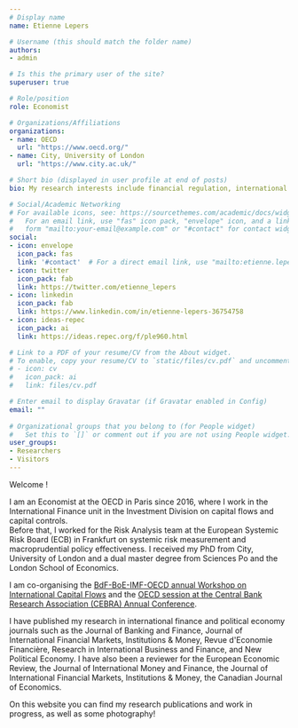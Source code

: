 ```yaml
---
# Display name
name: Etienne Lepers

# Username (this should match the folder name)
authors:
- admin

# Is this the primary user of the site?
superuser: true

# Role/position
role: Economist

# Organizations/Affiliations
organizations:
- name: OECD
  url: "https://www.oecd.org/"
- name: City, University of London
  url: "https://www.city.ac.uk/"

# Short bio (displayed in user profile at end of posts)
bio: My research interests include financial regulation, international macroeconomics, and political economy.

# Social/Academic Networking
# For available icons, see: https://sourcethemes.com/academic/docs/widgets/#icons
#   For an email link, use "fas" icon pack, "envelope" icon, and a link in the
#   form "mailto:your-email@example.com" or "#contact" for contact widget.
social:
- icon: envelope
  icon_pack: fas
  link: '#contact'  # For a direct email link, use "mailto:etienne.lepers@oecd.org".
- icon: twitter
  icon_pack: fab
  link: https://twitter.com/etienne_lepers
- icon: linkedin
  icon_pack: fab
  link: https://www.linkedin.com/in/etienne-lepers-36754758
- icon: ideas-repec
  icon_pack: ai
  link: https://ideas.repec.org/f/ple960.html

# Link to a PDF of your resume/CV from the About widget.
# To enable, copy your resume/CV to `static/files/cv.pdf` and uncomment the lines below.  
# - icon: cv
#   icon_pack: ai
#   link: files/cv.pdf

# Enter email to display Gravatar (if Gravatar enabled in Config)
email: ""
  
# Organizational groups that you belong to (for People widget)
#   Set this to `[]` or comment out if you are not using People widget.  
user_groups:
- Researchers
- Visitors
---
```


Welcome !

I am an Economist at the OECD in Paris since 2016, where I work in the International Finance unit in the Investment Division on capital flows and capital controls.  
Before that, I worked for the Risk Analysis team at the European Systemic Risk Board (ECB) in Frankfurt on systemic risk measurement and macroprudential policy effectiveness.
I received my PhD from City, University of London and a dual master degree from Sciences Po and the London School of Economics. 

I am co-organising the [BdF-BoE-IMF-OECD annual Workshop on International Capital Flows](https://www.oecd.org/investment/investment-policy/capital-flows-workshop.htm) and the [OECD session at the Central Bank Research Association (CEBRA) Annual Conference](https://gcfp.mit.edu/the-cebra-2021-annual-meeting-at-mit-gcfp/).

I have published my research in international finance and political economy journals such as the Journal of Banking and Finance, Journal of International Financial Markets, Institutions & Money, Revue d'Economie Financière, Research in International Business and Finance, and New Political Economy. I have also been a reviewer for the European Economic Review, the Journal of International Money and Finance, the Journal of International Financial Markets, Institutions & Money, the Canadian Journal of Economics. 

On this website you can find my research publications and work in progress, as well as some photography!
